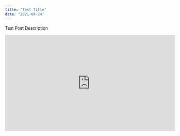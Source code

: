 ```yaml
---
title: "Test Title"
date: "2021-04-24"
---
```


Test Post Description

<iframe width="560" height="315" src="https://www.youtube.com/embed/4n0xNbfJLR8" frameborder="0" allowfullscreen></iframe>
